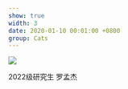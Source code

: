 ```yaml
---
show: true
width: 3
date: 2020-01-10 00:01:00 +0800
group: Cats
---
```

<div>
  <img data-src="{{ '/assets/images/lmj.jpg' | relative_url }}" class="lazy w-100 rounded" src="{{ '/assets/images/empty_300x200.png' | relative_url }}">
  <div class="card-body">
    <p class="card-text">
      2022级研究生 罗孟杰
    </p>
  </div>
</div>
